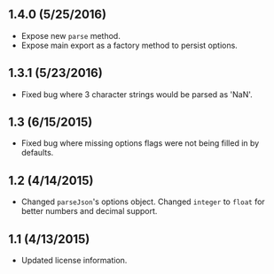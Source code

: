 ## 1.4.0 (5/25/2016)

* Expose new `parse` method.
* Expose main export as a factory method to persist options.

## 1.3.1 (5/23/2016)

* Fixed bug where 3 character strings would be parsed as 'NaN'.

## 1.3 (6/15/2015)

* Fixed bug where missing options flags were not being filled in by defaults.

## 1.2 (4/14/2015)

* Changed `parseJson`'s options object. Changed `integer` to `float` for better numbers and decimal support.

## 1.1 (4/13/2015)

* Updated license information.
